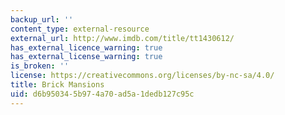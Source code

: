 ```yaml
---
backup_url: ''
content_type: external-resource
external_url: http://www.imdb.com/title/tt1430612/
has_external_licence_warning: true
has_external_license_warning: true
is_broken: ''
license: https://creativecommons.org/licenses/by-nc-sa/4.0/
title: Brick Mansions
uid: d6b95034-5b97-4a70-ad5a-1dedb127c95c
---
```

